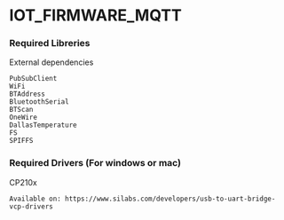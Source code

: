 # IOT_FIRMWARE_MQTT
 
### Required Libreries

External dependencies
```
PubSubClient
WiFi
BTAddress
BluetoothSerial
BTScan
OneWire
DallasTemperature
FS
SPIFFS
```

### Required Drivers (For windows or mac)
CP210x 
```
Available on: https://www.silabs.com/developers/usb-to-uart-bridge-vcp-drivers
```
